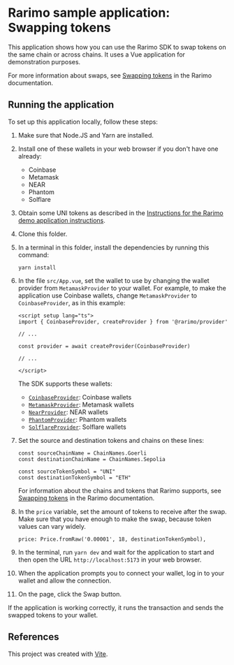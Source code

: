 # Rarimo sample application: Swapping tokens

This application shows how you can use the Rarimo SDK to swap tokens on the same chain or across chains.
It uses a Vue application for demonstration purposes.

For more information about swaps, see [Swapping tokens](https://docs.rarimo.com/overview/swapping-tokens) in the Rarimo documentation.

## Running the application

To set up this application locally, follow these steps:

1. Make sure that Node.JS and Yarn are installed.

1. Install one of these wallets in your web browser if you don't have one already:

   - Coinbase
   - Metamask
   - NEAR
   - Phantom
   - Solflare

1. Obtain some UNI tokens as described in the [Instructions for the Rarimo demo application instructions](https://rarimo.gitlab.io/demo-settlement/?path=/story/demo-purchasewithanytoken--demo-instructions&full=true).

1. Clone this folder.

1. In a terminal in this folder, install the dependencies by running this command:

   ```shell
   yarn install
   ```

1. In the file `src/App.vue`, set the wallet to use by changing the wallet provider from `MetamaskProvider` to your wallet.
For example, to make the application use Coinbase wallets, change `MetamaskProvider` to `CoinbaseProvider`, as in this example:

   ```vue
   <script setup lang="ts">
   import { CoinbaseProvider, createProvider } from '@rarimo/provider'

   // ...

   const provider = await createProvider(CoinbaseProvider)

   // ...

   </script>
   ```

   The SDK supports these wallets:
   - [`CoinbaseProvider`](https://rarimo.github.io/js-sdk/classes/_rarimo_provider.CoinbaseProvider.html): Coinbase wallets
   - [`MetamaskProvider`](https://rarimo.github.io/js-sdk/classes/_rarimo_provider.MetamaskProvider.html): Metamask wallets
   - [`NearProvider`](https://rarimo.github.io/js-sdk/classes/_rarimo_provider.NearProvider.html): NEAR wallets
   - [`PhantomProvider`](https://rarimo.github.io/js-sdk/classes/_rarimo_provider.PhantomProvider.html): Phantom wallets
   - [`SolflareProvider`](https://rarimo.github.io/js-sdk/classes/_rarimo_provider.SolflareProvider.html): Solflare wallets

1. Set the source and destination tokens and chains on these lines:

   ```vue
   const sourceChainName = ChainNames.Goerli
   const destinationChainName = ChainNames.Sepolia

   const sourceTokenSymbol = "UNI"
   const destinationTokenSymbol = "ETH"
   ```

   For information about the chains and tokens that Rarimo supports, see [Swapping tokens](https://docs.rarimo.com/overview/swapping-tokens) in the Rarimo documentation.

1. In the `price` variable, set the amount of tokens to receive after the swap.
Make sure that you have enough to make the swap, because token values can vary widely.

   ```vue
   price: Price.fromRaw('0.00001', 18, destinationTokenSymbol),
   ```

1. In the terminal, run `yarn dev` and wait for the application to start and then open the URL `http://localhost:5173` in your web browser.

1. When the application prompts you to connect your wallet, log in to your wallet and allow the connection.

1. On the page, click the Swap button.

If the application is working correctly, it runs the transaction and sends the swapped tokens to your wallet.

## References

This project was created with [Vite](https://vitejs.dev/).

